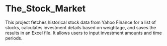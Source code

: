 # The_Stock_Market
This project fetches historical stock data from Yahoo Finance for a list of stocks, calculates investment details based on weightage, and saves the results in an Excel file. It allows users to input investment amounts and time periods.
